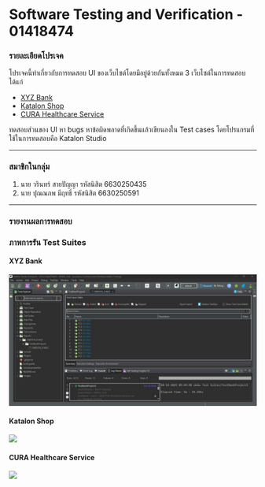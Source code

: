 # Software Testing and Verification - 01418474

### รายละเอียดโปรเจค
โปรเจคนี้ทำเกี่ยวกับการทดสอบ UI ของเว็บไซต์โดยมีอยู่ด้วยกันทั้งหมด 3 เว็บไซต์ในการทดสอบได้แก่

- [XYZ Bank](https://www.globalsqa.com/angularJs-protractor/BankingProject/#/login)
- [Katalon Shop](https://cms.demo.katalon.com)
- [CURA Healthcare Service](https://katalon-demo-cura.herokuapp.com/)

ทดสอบส่วนของ UI หา bugs หาข้อผิดพลาดที่เกิดขึ้นแล้วเขียนลงใน Test cases โดยโปรแกรมที่ใช้ในการทดสอบคือ Katalon Studio

---

### สมาชิกในกลุ่ม
1. นาย วรินทร์ สายปัญญา รหัสนิสิต 6630250435
2. นาย ปุณณภพ มีฤทธิ์ รหัสนิสิต 6630250591

--- 

### รายงานผลการทดสอบ



### ภาพการรัน Test Suites

#### XYZ Bank
![](./Images/screenshot%202025-10-14%20215129.jpg)


#### Katalon Shop
![](./Images/screenshot%2025-10-14%221134.jpg)

#### CURA Healthcare Service
![](./Images/screenshot%2025-10-14%220017.jpg)
